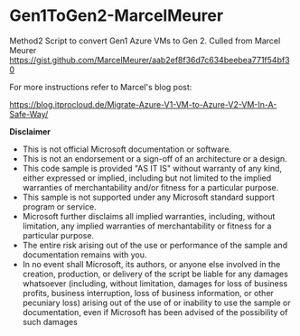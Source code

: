 # Gen1ToGen2-MarcelMeurer
Method2 Script to convert Gen1 Azure VMs to Gen 2. Culled from Marcel Meurer
https://gist.github.com/MarcelMeurer/aab2ef8f36d7c634beebea771f54bf30

For more instructions refer to Marcel's blog post: 

https://blog.itprocloud.de/Migrate-Azure-V1-VM-to-Azure-V2-VM-In-A-Safe-Way/




**Disclaimer**

- This is not official Microsoft documentation or software.
- This is not an endorsement or a sign-off of an architecture or a design.
- This code sample is provided "AS IT IS" without warranty of any kind, either expressed or implied, including but not limited to the implied warranties of merchantability and/or fitness for a particular purpose.
- This sample is not supported under any Microsoft standard support program or service.
- Microsoft further disclaims all implied warranties, including, without limitation, any implied warranties of merchantability or fitness for a particular purpose.
- The entire risk arising out of the use or performance of the sample and documentation remains with you.
- In no event shall Microsoft, its authors, or anyone else involved in the creation, production, or delivery of the script be liable for any damages whatsoever (including, without limitation, damages for loss of business profits, business interruption, loss of business information, or other pecuniary loss) arising out of the use of or inability to use the sample or documentation, even if Microsoft has been advised of the possibility of such damages
